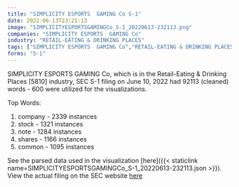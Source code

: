 ```yaml
---
title: "SIMPLICITY ESPORTS  GAMING Co S-1"
date: 2022-06-13T23:21:13
image: "SIMPLICITYESPORTSGAMINGCo_S-1_20220613-232113.png"
companies: "SIMPLICITY ESPORTS  GAMING Co"
industry: "RETAIL-EATING & DRINKING PLACES"
tags: ["SIMPLICITY ESPORTS  GAMING Co","RETAIL-EATING & DRINKING PLACES","06-10-2022","S-1"]
forms: "S-1"
---
```

SIMPLICITY ESPORTS  GAMING Co, which is in the Retail-Eating & Drinking Places [5810] industry, SEC S-1 filing on June 10, 2022 had 92113 (cleaned) words - 600 were utilized for the visualizations.

Top Words:
1. company - 2339 instances
2. stock - 1321 instances
3. note - 1284 instances
4. shares - 1166 instances
5. common - 1095 instances


See the parsed data used in the visualization [here]({{< staticlink name=SIMPLICITYESPORTSGAMINGCo_S-1_20220613-232113.json >}}).  
View the actual filing on the SEC website [here](https://www.sec.gov/Archives/edgar/data/1708410/0001493152-22-016437.txt)